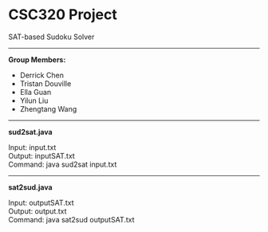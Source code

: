 # CSC320 Project
SAT-based Sudoku Solver

---

**Group Members:**
- Derrick Chen 
- Tristan Douville
- Ella Guan
- Yilun Liu
- Zhengtang Wang

---

**sud2sat.java**

Input: input.txt  
Output: inputSAT.txt  
Command: java sud2sat input.txt

---

**sat2sud.java**

Input: outputSAT.txt  
Output: output.txt  
Command: java sat2sud outputSAT.txt
